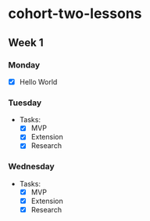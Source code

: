 # cohort-two-lessons

## Week 1

### Monday

- [x] Hello World

### Tuesday

- Tasks:
    - [x] MVP
    - [x] Extension
    - [x] Research

### Wednesday

- Tasks:
    - [x] MVP
    - [x] Extension
    - [x] Research